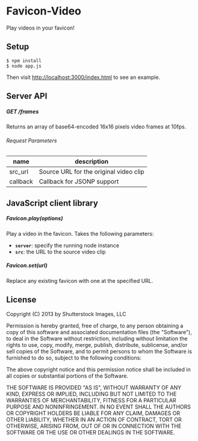 # Favicon-Video

Play videos in your favicon!

## Setup

```
$ npm install
$ node app.js
```

Then visit [http://localhost:3000/index.html](http://localhost:3000/index.html) to see an example.

## Server API

##### GET /frames

Returns an array of base64-encoded 16x16 pixels video frames at 10fps.  

###### Request Parameters

| name | description |
|------|-------------|
| src_url | Source URL for the original video clip |
| callback | Callback for JSONP support |

## JavaScript client library

##### Favicon.play(options)

Play a video in the favicon. Takes the following parameters:

- __`server`__: specify the running node instance
- __`src`__:  the URL to the source video clip

##### Favicon.set(url)

Replace any existing favicon with one at the specified URL.


## License

Copyright (C) 2013 by Shutterstock Images, LLC

Permission is hereby granted, free of charge, to any person obtaining a copy of this software and associated documentation files (the "Software"), to deal in the Software without restriction, including without limitation the rights to use, copy, modify, merge, publish, distribute, sublicense, and/or sell copies of the Software, and to permit persons to whom the Software is furnished to do so, subject to the following conditions:

The above copyright notice and this permission notice shall be included in all copies or substantial portions of the Software.

THE SOFTWARE IS PROVIDED "AS IS", WITHOUT WARRANTY OF ANY KIND, EXPRESS OR IMPLIED, INCLUDING BUT NOT LIMITED TO THE WARRANTIES OF MERCHANTABILITY, FITNESS FOR A PARTICULAR PURPOSE AND NONINFRINGEMENT. IN NO EVENT SHALL THE AUTHORS OR COPYRIGHT HOLDERS BE LIABLE FOR ANY CLAIM, DAMAGES OR OTHER LIABILITY, WHETHER IN AN ACTION OF CONTRACT, TORT OR OTHERWISE, ARISING FROM, OUT OF OR IN CONNECTION WITH THE SOFTWARE OR THE USE OR OTHER DEALINGS IN THE SOFTWARE.
